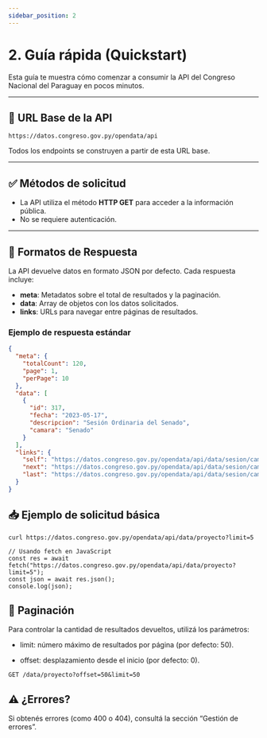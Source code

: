 ```yaml
---
sidebar_position: 2
---
```


# 2. Guía rápida (Quickstart)

Esta guía te muestra cómo comenzar a consumir la API del Congreso Nacional del Paraguay en pocos minutos.

---

## 🔗 URL Base de la API

```
https://datos.congreso.gov.py/opendata/api
```

Todos los endpoints se construyen a partir de esta URL base.

---

## ✅ Métodos de solicitud

- La API utiliza el método **HTTP GET** para acceder a la información pública.
- No se requiere autenticación.

---

## 📄 Formatos de Respuesta

La API devuelve datos en formato JSON por defecto. Cada respuesta incluye:

- **meta**: Metadatos sobre el total de resultados y la paginación.
- **data**: Array de objetos con los datos solicitados.
- **links**: URLs para navegar entre páginas de resultados.

### Ejemplo de respuesta estándar

```json
{
  "meta": {
    "totalCount": 120,
    "page": 1,
    "perPage": 10
  },
  "data": [
    {
      "id": 317,
      "fecha": "2023-05-17",
      "descripcion": "Sesión Ordinaria del Senado",
      "camara": "Senado"
    }
  ],
  "links": {
    "self": "https://datos.congreso.gov.py/opendata/api/data/sesion/camara/S?page=1",
    "next": "https://datos.congreso.gov.py/opendata/api/data/sesion/camara/S?page=2",
    "last": "https://datos.congreso.gov.py/opendata/api/data/sesion/camara/S?page=12"
  }
}
```

## 📥 Ejemplo de solicitud básica

```
curl https://datos.congreso.gov.py/opendata/api/data/proyecto?limit=5
```

```
// Usando fetch en JavaScript
const res = await fetch("https://datos.congreso.gov.py/opendata/api/data/proyecto?limit=5");
const json = await res.json();
console.log(json);
```

## 🔁 Paginación
Para controlar la cantidad de resultados devueltos, utilizá los parámetros:

- limit: número máximo de resultados por página (por defecto: 50).

- offset: desplazamiento desde el inicio (por defecto: 0).

```
GET /data/proyecto?offset=50&limit=50
```

## ⚠️ ¿Errores?
Si obtenés errores (como 400 o 404), consultá la sección “Gestión de errores”.